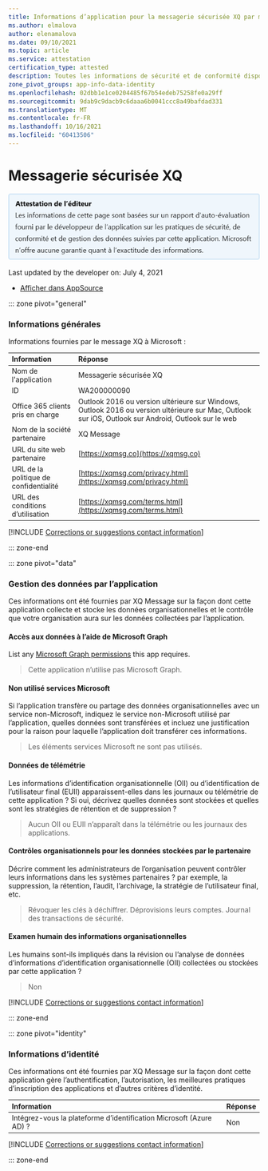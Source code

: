 ```yaml
---
title: Informations d’application pour la messagerie sécurisée XQ par message XQ
ms.author: elmalova
author: elenamalova
ms.date: 09/10/2021
ms.topic: article
ms.service: attestation
certification_type: attested
description: Toutes les informations de sécurité et de conformité disponibles pour la messagerie sécurisée XQ, ses stratégies de gestion des données, ses informations de catalogue d’applications Microsoft Cloud App Security et les informations de sécurité/conformité dans le Registre CSA STAR.
zone_pivot_groups: app-info-data-identity
ms.openlocfilehash: 02dbb1e1ce0204485f67b54edeb75258fe0a29ff
ms.sourcegitcommit: 9dab9c9dacb9c6daaa6b0041ccc8a49bafdad331
ms.translationtype: MT
ms.contentlocale: fr-FR
ms.lasthandoff: 10/16/2021
ms.locfileid: "60413506"
---
```

# <a name="xq-secure-email"></a>Messagerie sécurisée XQ

<p></p>
<img alt="Publisher Attestation: The information on this page is based on a self-assessment report provided by the app developer on the security, compliance, and data handling practices followed by this app. Microsoft makes no guarantees regarding the accuracy of the information." src="../media/attested.png" width="650" />
<p>Last updated by the developer on: July 4, 2021</p>

* <a href="https://appsource.microsoft.com/product/office/WA200000090" target="_blank">Afficher dans AppSource</a>

::: zone pivot="general"

### <a name="general-information"></a>Informations générales

Informations fournies par le message XQ à Microsoft :

| **Information** | **Réponse** |
|:----------------|:-------------|
| Nom de l'application | Messagerie sécurisée XQ |
| ID | WA200000090 |
| Office 365 clients pris en charge | Outlook 2016 ou version ultérieure sur Windows, Outlook 2016 ou version ultérieure sur Mac, Outlook sur iOS, Outlook sur Android, Outlook sur le web |
| Nom de la société partenaire | XQ Message |
| URL du site web partenaire | [https://xqmsg.co](https://xqmsg.co) |
| URL de la politique de confidentialité | [https://xqmsg.com/privacy.html](https://xqmsg.com/privacy.html) |
| URL des conditions d’utilisation | [https://xqmsg.com/terms.html](https://xqmsg.com/terms.html) |

 [!INCLUDE [Corrections or suggestions contact information](../includes/corrections-or-suggestions.md)]

::: zone-end

::: zone pivot="data"

### <a name="how-the-app-handles-data"></a>Gestion des données par l’application

Ces informations ont été fournies par XQ Message sur la façon dont cette application collecte et stocke les données organisationnelles et le contrôle que votre organisation aura sur les données collectées par l’application.

#### <a name="data-access-using-microsoft-graph"></a>Accès aux données à l’aide de Microsoft Graph

List any [Microsoft Graph permissions](https://docs.microsoft.com/graph/permissions-reference) this app requires.

>Cette application n’utilise pas Microsoft Graph.


#### <a name="non-microsoft-services-used"></a>Non utilisé services Microsoft

Si l’application transfère ou partage des données organisationnelles avec un service non-Microsoft, indiquez le service non-Microsoft utilisé par l’application, quelles données sont transférées et incluez une justification pour la raison pour laquelle l’application doit transférer ces informations.

>Les éléments services Microsoft ne sont pas utilisés.



#### <a name="telemetry-data"></a>Données de télémétrie

Les informations d’identification organisationnelle (OII) ou d’identification de l’utilisateur final (EUII) apparaissent-elles dans les journaux ou télémétrie de cette application ? Si oui, décrivez quelles données sont stockées et quelles sont les stratégies de rétention et de suppression ?

>Aucun OII ou EUII n’apparaît dans la télémétrie ou les journaux des applications.

#### <a name="organizational-controls-for-data-stored-by-partner"></a>Contrôles organisationnels pour les données stockées par le partenaire

Décrire comment les administrateurs de l’organisation peuvent contrôler leurs informations dans les systèmes partenaires ? par exemple, la suppression, la rétention, l’audit, l’archivage, la stratégie de l’utilisateur final, etc.

>Révoquer les clés à déchiffrer. Déprovisions leurs comptes. Journal des transactions de sécurité.

#### <a name="human-review-of-organizational-information"></a>Examen humain des informations organisationnelles

Les humains sont-ils impliqués dans la révision ou l’analyse de données d’informations d’identification organisationnelle (OII) collectées ou stockées par cette application ?

>Non

[!INCLUDE [Corrections or suggestions contact information](../includes/corrections-or-suggestions.md)]

::: zone-end


::: zone pivot="identity"

### <a name="identity-information"></a>Informations d’identité

Ces informations ont été fournies par XQ Message sur la façon dont cette application gère l’authentification, l’autorisation, les meilleures pratiques d’inscription des applications et d’autres critères d’identité.

| **Information** | **Réponse** |
|:----------------|:-------------|
| Intégrez-vous la plateforme d’identification Microsoft (Azure AD) ?  | Non |

[!INCLUDE [Corrections or suggestions contact information](../includes/corrections-or-suggestions.md)]

::: zone-end

